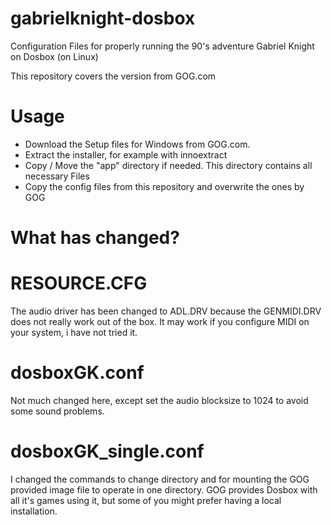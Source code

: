 # gabrielknight-dosbox
Configuration Files for properly running the 90's adventure Gabriel Knight on Dosbox (on Linux)

This repository covers the version from GOG.com

# Usage

* Download the Setup files for Windows from GOG.com.
* Extract the installer, for example with innoextract
* Copy / Move  the "app" directory if needed. This directory contains all necessary Files
* Copy the config files from this repository and overwrite the ones by GOG

# What has changed?

# RESOURCE.CFG

The audio driver has been changed to ADL.DRV because the GENMIDI.DRV does not really work out of the box. It may work if you configure MIDI on your system, i have not tried it.

# dosboxGK.conf

Not much changed here, except set the audio blocksize to 1024 to avoid some sound problems.

# dosboxGK_single.conf

I changed the commands to change directory and for mounting the GOG provided image file to operate in one directory. GOG provides Dosbox with all it's games using it, but some of you might prefer having a local installation.
